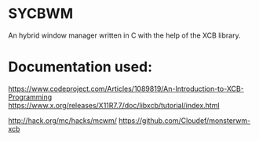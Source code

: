 # SYCBWM

An hybrid window manager written in C with the help of the XCB library.


# Documentation used:

https://www.codeproject.com/Articles/1089819/An-Introduction-to-XCB-Programming
https://www.x.org/releases/X11R7.7/doc/libxcb/tutorial/index.html

http://hack.org/mc/hacks/mcwm/
https://github.com/Cloudef/monsterwm-xcb
